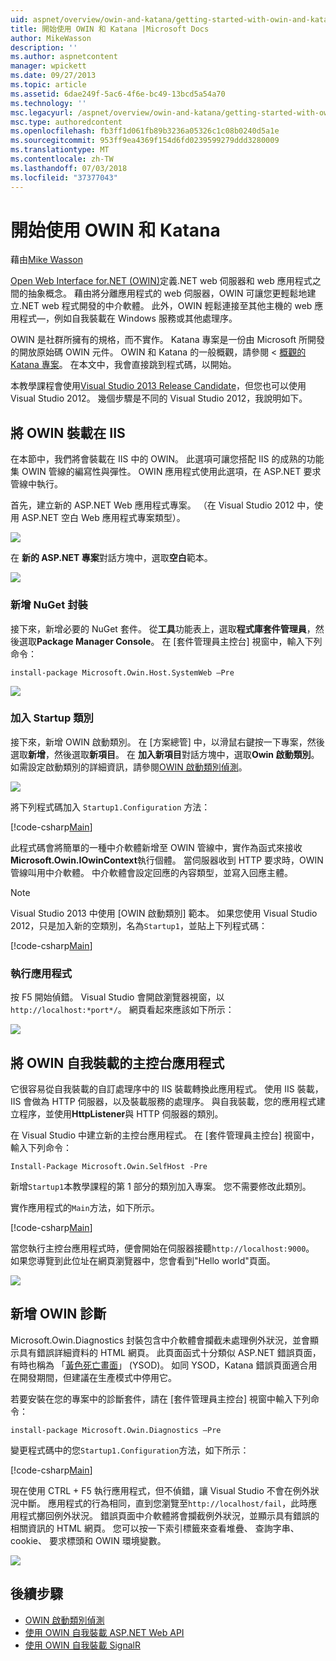 ```yaml
---
uid: aspnet/overview/owin-and-katana/getting-started-with-owin-and-katana
title: 開始使用 OWIN 和 Katana |Microsoft Docs
author: MikeWasson
description: ''
ms.author: aspnetcontent
manager: wpickett
ms.date: 09/27/2013
ms.topic: article
ms.assetid: 6dae249f-5ac6-4f6e-bc49-13bcd5a54a70
ms.technology: ''
msc.legacyurl: /aspnet/overview/owin-and-katana/getting-started-with-owin-and-katana
msc.type: authoredcontent
ms.openlocfilehash: fb3ff1d061fb89b3236a05326c1c08b0240d5a1e
ms.sourcegitcommit: 953ff9ea4369f154d6fd0239599279ddd3280009
ms.translationtype: MT
ms.contentlocale: zh-TW
ms.lasthandoff: 07/03/2018
ms.locfileid: "37377043"
---
```

<a name="getting-started-with-owin-and-katana"></a>開始使用 OWIN 和 Katana
====================
藉由[Mike Wasson](https://github.com/MikeWasson)

[Open Web Interface for.NET (OWIN)](http://owin.org/)定義.NET web 伺服器和 web 應用程式之間的抽象概念。 藉由將分離應用程式的 web 伺服器，OWIN 可讓您更輕鬆地建立.NET web 程式開發的中介軟體。 此外，OWIN 輕鬆連接至其他主機的 web 應用程式&#8212;，例如自我裝載在 Windows 服務或其他處理序。

OWIN 是社群所擁有的規格，而不實作。 Katana 專案是一份由 Microsoft 所開發的開放原始碼 OWIN 元件。 OWIN 和 Katana 的一般概觀，請參閱 <<c0> [ 概觀的 Katana 專案](an-overview-of-project-katana.md)。 在本文中，我會直接跳到程式碼，以開始。

本教學課程會使用[Visual Studio 2013 Release Candidate](https://go.microsoft.com/fwlink/?LinkId=306566)，但您也可以使用 Visual Studio 2012。 幾個步驟是不同的 Visual Studio 2012，我說明如下。

## <a name="host-owin-in-iis"></a>將 OWIN 裝載在 IIS

在本節中，我們將會裝載在 IIS 中的 OWIN。 此選項可讓您搭配 IIS 的成熟的功能集 OWIN 管線的編寫性與彈性。 OWIN 應用程式使用此選項，在 ASP.NET 要求管線中執行。

首先，建立新的 ASP.NET Web 應用程式專案。 （在 Visual Studio 2012 中，使用 ASP.NET 空白 Web 應用程式專案類型）。

![](getting-started-with-owin-and-katana/_static/image1.png)

在 **新的 ASP.NET 專案**對話方塊中，選取**空白**範本。

![](getting-started-with-owin-and-katana/_static/image2.png)

### <a name="add-nuget-packages"></a>新增 NuGet 封裝

接下來，新增必要的 NuGet 套件。 從**工具**功能表上，選取**程式庫套件管理員**，然後選取**Package Manager Console**。 在 [套件管理員主控台] 視窗中，輸入下列命令：

`install-package Microsoft.Owin.Host.SystemWeb –Pre`

![](getting-started-with-owin-and-katana/_static/image3.png)

### <a name="add-a-startup-class"></a>加入 Startup 類別

接下來，新增 OWIN 啟動類別。 在 [方案總管] 中，以滑鼠右鍵按一下專案，然後選取**新增**，然後選取**新項目**。 在 **加入新項目**對話方塊中，選取**Owin 啟動類別**。 如需設定啟動類別的詳細資訊，請參閱[OWIN 啟動類別偵測](owin-startup-class-detection.md)。

![](getting-started-with-owin-and-katana/_static/image4.png)

將下列程式碼加入 `Startup1.Configuration` 方法：

[!code-csharp[Main](getting-started-with-owin-and-katana/samples/sample1.cs?highlight=3)]

此程式碼會將簡單的一種中介軟體新增至 OWIN 管線中，實作為函式來接收**Microsoft.Owin.IOwinContext**執行個體。 當伺服器收到 HTTP 要求時，OWIN 管線叫用中介軟體。 中介軟體會設定回應的內容類型，並寫入回應主體。

> [!NOTE]
> Visual Studio 2013 中使用 [OWIN 啟動類別] 範本。 如果您使用 Visual Studio 2012，只是加入新的空類別，名為`Startup1`，並貼上下列程式碼：


[!code-csharp[Main](getting-started-with-owin-and-katana/samples/sample2.cs)]

### <a name="run-the-application"></a>執行應用程式

按 F5 開始偵錯。 Visual Studio 會開啟瀏覽器視窗，以`http://localhost:*port*/`。 網頁看起來應該如下所示：

![](getting-started-with-owin-and-katana/_static/image5.png)

## <a name="self-host-owin-in-a-console-application"></a>將 OWIN 自我裝載的主控台應用程式

它很容易從自我裝載的自訂處理序中的 IIS 裝載轉換此應用程式。 使用 IIS 裝載，IIS 會做為 HTTP 伺服器，以及裝載服務的處理序。 與自我裝載，您的應用程式建立程序，並使用**HttpListener**與 HTTP 伺服器的類別。

在 Visual Studio 中建立新的主控台應用程式。 在 [套件管理員主控台] 視窗中，輸入下列命令：

`Install-Package Microsoft.Owin.SelfHost -Pre`

新增`Startup1`本教學課程的第 1 部分的類別加入專案。 您不需要修改此類別。

實作應用程式的`Main`方法，如下所示。

[!code-csharp[Main](getting-started-with-owin-and-katana/samples/sample3.cs)]

當您執行主控台應用程式時，便會開始在伺服器接聽`http://localhost:9000`。 如果您導覽到此位址在網頁瀏覽器中，您會看到"Hello world"頁面。

![](getting-started-with-owin-and-katana/_static/image6.png)

## <a name="add-owin-diagnostics"></a>新增 OWIN 診斷

Microsoft.Owin.Diagnostics 封裝包含中介軟體會攔截未處理例外狀況，並會顯示具有錯誤詳細資料的 HTML 網頁。 此頁面函式十分類似 ASP.NET 錯誤頁面，有時也稱為 「[黃色死亡畫面](http://en.wikipedia.org/wiki/Yellow_Screen_of_Death#Yellow)」 (YSOD)。 如同 YSOD，Katana 錯誤頁面適合用在開發期間，但建議在生產模式中停用它。

若要安裝在您的專案中的診斷套件，請在 [套件管理員主控台] 視窗中輸入下列命令：

`install-package Microsoft.Owin.Diagnostics –Pre`

變更程式碼中的您`Startup1.Configuration`方法，如下所示：

[!code-csharp[Main](getting-started-with-owin-and-katana/samples/sample4.cs?highlight=4,9-12)]

現在使用 CTRL + F5 執行應用程式，但不偵錯，讓 Visual Studio 不會在例外狀況中斷。 應用程式的行為相同，直到您瀏覽至`http://localhost/fail`，此時應用程式擲回例外狀況。 錯誤頁面中介軟體將會攔截例外狀況，並顯示具有錯誤的相關資訊的 HTML 網頁。 您可以按一下索引標籤來查看堆疊、 查詢字串、 cookie、 要求標頭和 OWIN 環境變數。

![](getting-started-with-owin-and-katana/_static/image7.png)

## <a name="next-steps"></a>後續步驟

- [OWIN 啟動類別偵測](owin-startup-class-detection.md)
- [使用 OWIN 自我裝載 ASP.NET Web API](../../../web-api/overview/hosting-aspnet-web-api/use-owin-to-self-host-web-api.md)
- [使用 OWIN 自我裝載 SignalR](../../../signalr/overview/deployment/tutorial-signalr-self-host.md)
